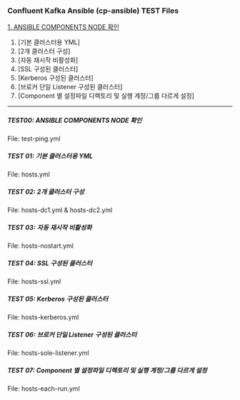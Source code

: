 


### Confluent Kafka Ansible (cp-ansible) TEST Files 
[1. ANSIBLE COMPONENTS NODE 확인](#TEST00:-ANSIBLE-COMPONENTS-NODE-확인)
1. [기본 클러스터용 YML] 
2. [2개 클러스터 구성]
3. [자동 재시작 비활성화]
4. [SSL 구성된 클러스터]
5. [Kerberos 구성된 클러스터]
6. [브로커 단일 Listener 구성된 클러스터]
7. [Component 별 설정파일 디렉토리 및 실행 계정/그룹 다르게 설정]
---------------------------------------------

##### TEST00: ANSIBLE COMPONENTS NODE 확인
File: test-ping.yml


##### TEST 01: 기본 클러스터용 YML 
File: hosts.yml 


##### TEST 02: 2개 클러스터 구성 
File: hosts-dc1.yml & hosts-dc2.yml


##### TEST 03: 자동 재시작 비활성화
File: hosts-nostart.yml 

##### TEST 04: SSL 구성된 클러스터
File: hosts-ssl.yml


##### TEST 05: Kerberos 구성된 클러스터
File: hosts-kerberos.yml


##### TEST 06: 브로커 단일 Listener 구성된 클러스터
File: hosts-sole-listener.yml

##### TEST 07: Component 별 설정파일 디렉토리 및 실행 계정/그룹 다르게 설정 
File: hosts-each-run.yml 
